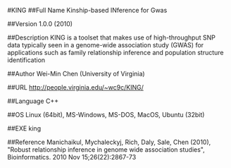#KING
##Full Name
Kinship-based INference for Gwas

##Version
1.0.0 (2010)

##Description
KING is a toolset that makes use of high-throughput SNP data typically seen in a genome-wide association study (GWAS) for applications such as family relationship inference and population structure identification

##Author
Wei-Min Chen (University of Virginia)

##URL
http://people.virginia.edu/~wc9c/KING/

##Language
C++

##OS
Linux (64bit), MS-Windows, MS-DOS, MacOS, Ubuntu (32bit)

##EXE
king

##Reference
Manichaikul, Mychaleckyj, Rich, Daly, Sale, Chen (2010), "Robust relationship inference in genome wide association studies", Bioinformatics. 2010 Nov 15;26(22):2867-73

